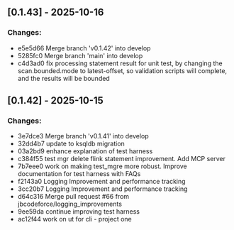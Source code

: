 ## [0.1.43] - 2025-10-16

### Changes:
- e5e5d66 Merge branch 'v0.1.42' into develop
- 5285fc0 Merge branch 'main' into develop
- c4d3ad0 fix processing statement result for unit test, by changing the scan.bounded.mode to latest-offset, so validation scripts will complete, and the results will be bounded

## [0.1.42] - 2025-10-15

### Changes:
- 3e7dce3 Merge branch 'v0.1.41' into develop
- 32dd4b7 update to ksqldb migration
- 03a2bd9 enhance explanation of test harness
- c384f55 test mgr delete flink statement improvement. Add MCP server
- 7b7eee0 work on making test_mgre more robust. Improve documentation for test harness with FAQs
- f2143a0 Logging Improvement and performance tracking
- 3cc20b7 Logging Improvement and performance tracking
- d64c316 Merge pull request #66 from jbcodeforce/logging_improvements
- 9ee59da continue improving test harness
- ac12f44 work on ut for cli - project one

